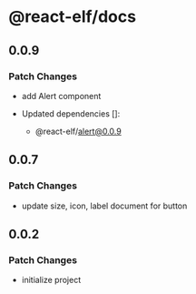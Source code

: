 # @react-elf/docs

## 0.0.9

### Patch Changes

- add Alert component

- Updated dependencies []:
  - @react-elf/alert@0.0.9

## 0.0.7

### Patch Changes

- update size, icon, label document for button

## 0.0.2

### Patch Changes

- initialize project
